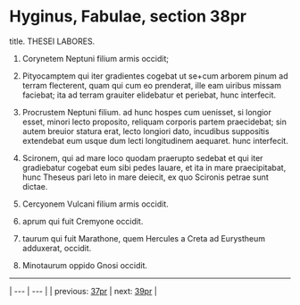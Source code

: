 # Hyginus, Fabulae, section 38pr

title. THESEI LABORES.



1. Corynetem Neptuni filium armis occidit;



2. Pityocamptem qui iter gradientes cogebat ut se+cum arborem pinum ad terram flecterent, quam qui cum eo prenderat, ille eam uiribus missam faciebat; ita ad terram grauiter elidebatur et periebat, hunc interfecit.



3. Procrustem Neptuni filium. ad hunc hospes cum uenisset, si longior esset, minori lecto proposito, reliquam corporis partem praecidebat; sin autem breuior statura erat, lecto longiori dato, incudibus suppositis extendebat eum usque dum lecti longitudinem aequaret. hunc interfecit.



4. Scironem, qui ad mare loco quodam praerupto sedebat et qui iter gradiebatur cogebat eum sibi pedes lauare, et ita in mare praecipitabat, hunc Theseus pari leto in mare deiecit, ex quo Scironis petrae sunt dictae.



5. Cercyonem Vulcani filium armis occidit.



6. aprum qui fuit Cremyone occidit.



7. taurum qui fuit Marathone, quem Hercules a Creta ad Eurystheum adduxerat, occidit.



8. Minotaurum oppido Gnosi occidit.



---

| --- | --- |
| previous: [37pr](../37pr/) | next: [39pr](../39pr/) |